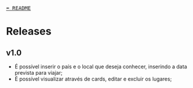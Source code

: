 <kbd>[⬅️ README](../README.md)</kbd>

# **Releases**

## **v1.0**

- É possível inserir o país e o local que deseja conhecer, inserindo a data prevista para viajar;
- É possível visualizar através de cards, editar e excluir os lugares;
